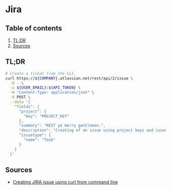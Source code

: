 # Jira

## Table of contents <!-- omit in toc -->

1. [TL;DR](#tldr)
1. [Sources](#sources)

## TL;DR

```sh
# Create a ticket from the CLI.
curl https://${COMPANY}.atlassian.net/rest/api/2/issue \
  -D - \
  -u ${USER_EMAIL}:${API_TOKEN} \
  -H "Content-Type: application/json" \
  -X POST \
  --data '{
    "fields": {
      "project": {
        "key": "PROJECT_KEY"
      },
      "summary": "REST ye merry gentlemen.",
      "description": "Creating of an issue using project keys and issue type names using the REST API",
      "issuetype": {
        "name": "Task"
      }
    }
  }'
```

## Sources

- [Creating JIRA issue using curl from command line]

<!--
  References
  -->

<!-- Others -->
[creating jira issue using curl from command line]: https://stackoverflow.com/questions/31052721/creating-jira-issue-using-curl-from-command-line#31052990
